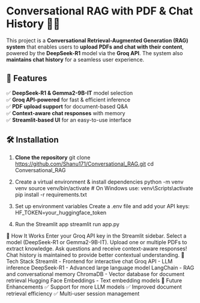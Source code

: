# Conversational RAG with PDF & Chat History 📄🤖  

This project is a **Conversational Retrieval-Augmented Generation (RAG) system** that enables users to **upload PDFs and chat with their content**, powered by the **DeepSeek-R1** model via the **Groq API**. The system also **maintains chat history** for a seamless user experience.  

## 🚀 Features  
✅ **DeepSeek-R1 & Gemma2-9B-IT** model selection  
✅ **Groq API-powered** for fast & efficient inference  
✅ **PDF upload support** for document-based Q&A  
✅ **Context-aware chat responses** with memory  
✅ **Streamlit-based UI** for an easy-to-use interface  

## 🛠️ Installation  

1. **Clone the repository**
   git clone https://github.com/Shanu171/Conversational_RAG.git
   cd Conversational_RAG

3. Create a virtual environment & install dependencies
   python -m venv venv
   source venv/bin/activate  # On Windows use: venv\Scripts\activate
   pip install -r requirements.txt

4. Set up environment variables
   Create a .env file and add your API keys:
   HF_TOKEN=your_huggingface_token

5. Run the Streamlit app
   streamlit run app.py

🎯 How It Works
Enter your Groq API key in the Streamlit sidebar.
Select a model (DeepSeek-R1 or Gemma2-9B-IT).
Upload one or multiple PDFs to extract knowledge.
Ask questions and receive context-aware responses!
Chat history is maintained to provide better contextual understanding.
🔗 Tech Stack
Streamlit - Frontend for interactive chat
Groq API - LLM inference
DeepSeek-R1 - Advanced large language model
LangChain - RAG and conversational memory
ChromaDB - Vector database for document retrieval
Hugging Face Embeddings - Text embedding models
📌 Future Enhancements
✅ Support for more LLM models
✅ Improved document retrieval efficiency
✅ Multi-user session management
